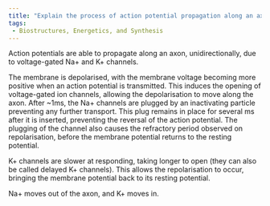```yaml
---
title: "Explain the process of action potential propagation along an axon and the role of voltage-gated channels."
tags:
 - Biostructures, Energetics, and Synthesis
---
```

Action potentials are able to propagate along an axon, unidirectionally, due to voltage-gated Na+ and K+ channels. 

The membrane is depolarised, with the membrane voltage becoming more positive when an action potential is transmitted. This induces the opening of voltage-gated ion channels, allowing the depolarisation to move along the axon. After ~1ms, the Na+ channels are plugged by an inactivating particle preventing any further transport. This plug remains in place for several ms after it is inserted, preventing the reversal of the action potential. The plugging of the channel also causes the refractory period observed on repolarisation, before the membrane potential returns to the resting potential. 

K+ channels are slower at responding, taking longer to open (they can also be called delayed K+ channels). This allows the repolarisation to occur, bringing the membrane potential back to its resting potential. 

Na+ moves out of the axon, and K+ moves in. 
